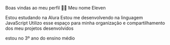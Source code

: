 Boas vindas ao meu perfil 💙💙
Meu nome Eleven

Estou estudando na Alura
Estou me desenvolvendo na linguagem JavaScript
Utilizo esse espaço para minha organização e compartilhamento dos meu projetos desenvolvidos

estou no 3º ano do ensino médio



